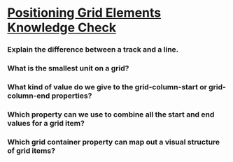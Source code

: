 # [Positioning Grid Elements Knowledge Check](https://www.theodinproject.com/lessons/node-path-intermediate-html-and-css-positioning-grid-elements#knowledge-check)

### Explain the difference between a track and a line.

### What is the smallest unit on a grid?

### What kind of value do we give to the grid-column-start or grid-column-end properties?

### Which property can we use to combine all the start and end values for a grid item?

### Which grid container property can map out a visual structure of grid items?
